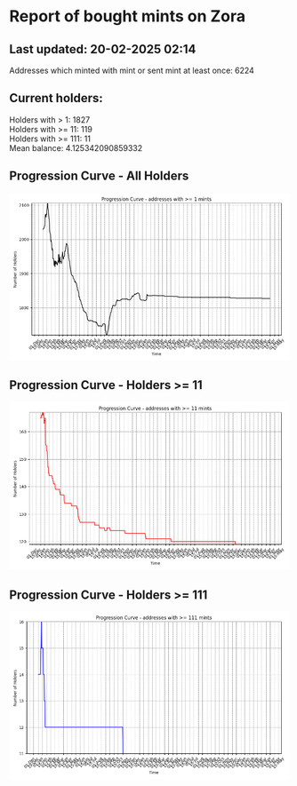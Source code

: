 # Report of bought mints on Zora
## Last updated: 20-02-2025 02:14
Addresses which minted with mint or sent mint at least once: 6224

## Current holders:
Holders with > 1: 1827  
Holders with >= 11: 119  
Holders with >= 111: 11  
Mean balance: 4.125342090859332  

## Progression Curve - All Holders
![addresses with >= 1 mint](progression_curve_all.png)
## Progression Curve - Holders >= 11
![addresses with >= 11 mints](progression_curve_gt_11.png)
## Progression Curve - Holders >= 111
![addresses with >= 111 mints](progression_curve_gt_111.png)
